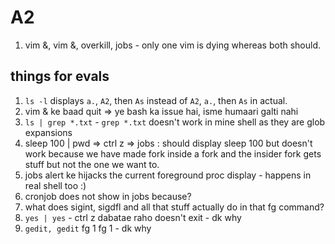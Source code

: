 # A2

1. vim &, vim &, overkill, jobs - only one vim is dying whereas both should.

## things for evals

1. `ls -l` displays `a.`, `A2`, then `As` instead of `A2`, `a.`, then `As` in actual.
2.  vim & ke  baad quit => ye bash ka issue hai, isme humaari galti nahi
3. `ls | grep *.txt` - `grep *.txt` doesn't work in mine shell as they are glob expansions
4.  sleep 100 | pwd => ctrl z => jobs : should display sleep 100 but doesn't work because we have made fork inside a fork and the insider fork gets stuff but not the one we want to.
5.  jobs alert ke hijacks the current foreground proc display - happens in real shell too :)
6.  cronjob does not show in jobs because?
7.  what does sigint, sigdfl and all that stuff actually do in that fg command?
8.  `yes | yes` - ctrl z dabatae raho doesn't exit - dk why
9.  `gedit, gedit` fg 1 fg 1 - dk why